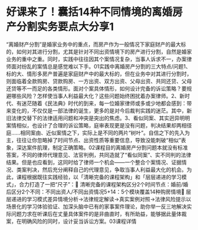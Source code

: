 # 好课来了！囊括14种不同情境的离婚房产分割实务要点大分享1

“离婚财产分割”是婚家业务中的重点，而房产作为一般情况下家庭财产的最大标的，如何对其进行分割，尤其是针对不同出资情境下的房产进行分割，自然是婚家业务的重中之重。同时，实践中往往因其个案情况复杂，当事人诉求不一，办案律师面对纷乱的案情总是感觉难以下手。01实践中离婚房产分割的三大特点/问题1、标的大、情形多房产普遍是家庭财产中的最大标的，但在业务中对其进行分割时，则面临着全款购房、贷款购房、一方出资、双方出资、父母出资、共同还贷、父母还贷等不一而足的各类情形。面对个案具体情形，如何设计完备的诉讼策略？要规避哪些风险？怎样使当事人利益最大化？这些问题始终困扰着办案律师。2、新时代、有迷茫随着《民法典》时代的到来，每一位婚家律师或多或少地都会感到：带来变化的，不仅仅是一部法律的诞生，更多的是对今后裁判实践的迷茫。其中，新旧法律交替下的法律适用问题和冲突是突出的焦虑。3、看似同案、其实迥异明明案情相似，也设计了合理的诉讼策略，庭审表现更是没有问题，判决结果却两相径庭……相同案由、近似案情之下，实际上是不同的两片“树叶”。自信之下的先入为主，往往让你忽略掉了时间节点、出资性质等重要信息，导致没能刺破“相似”表象，深达案件肌理，制定正确策略。02课程目的离婚房产分割问题本就没有标准答案，不同的律师代理意见、法官判例，共同造就了“看似同案”、实不同判的法律结果。但是也应看到，这同时给了律师一个机会——一个整合个案情况、证据情况、类案判决，然后充分阐释自己的代理意见，争取当事人利益最大化的机会。为此，课程根据既往实践经验，以「清晰完备的课程架构」和「层层递进的学习模式」，合力打造了一把“尺子”：🔹 清晰完备的课程架构区分2个时间节点：婚前/婚后区分2个不同：不同出资人/不同出资情况5+14：5个模块覆盖14种购房情境🔹 层层递进的学习模式差异情境分析→法律规定解读→真实案例对照→法律风险提示以场景化的学习体验验证、加深头脑中已有的家事案件理论，助你举一反三地解决实际问题力求在听课后在丈量具体案件的是非曲直时，有所助益，能够据此量体裁案，在明确风险的同时，设计妥当诉讼方案。03课程详情

